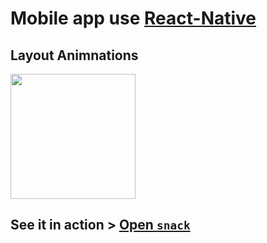 # Mobile app use [React-Native](https://facebook.github.io/react-native/)

## Layout Animnations
<img src="https://drive.google.com/file/d/1kEuXdgCG5SHdy-xVLY4oBG8bnEVYrFJ0/view?usp=sharing" width="200">

## See it in action > [Open `snack`](https://snack.expo.io/@innovaterz/motion)
